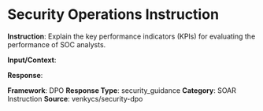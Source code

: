 # Security Operations Instruction

**Instruction**: Explain the key performance indicators (KPIs) for evaluating the performance of SOC analysts.

**Input/Context**: 

**Response**: 

**Framework**: DPO
**Response Type**: security_guidance
**Category**: SOAR Instruction
**Source**: venkycs/security-dpo
